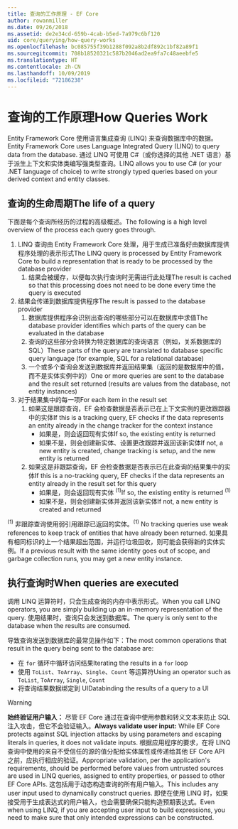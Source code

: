 ```yaml
---
title: 查询的工作原理 - EF Core
author: rowanmiller
ms.date: 09/26/2018
ms.assetid: de2e34cd-659b-4cab-b5ed-7a979c6bf120
uid: core/querying/how-query-works
ms.openlocfilehash: bc085755f39b1288f092a8b2df892c1bf82a89f1
ms.sourcegitcommit: 708b18520321c587b2046ad2ea9fa7c48aeebfe5
ms.translationtype: HT
ms.contentlocale: zh-CN
ms.lasthandoff: 10/09/2019
ms.locfileid: "72186238"
---
```

# <a name="how-queries-work"></a><span data-ttu-id="7a1e0-102">查询的工作原理</span><span class="sxs-lookup"><span data-stu-id="7a1e0-102">How Queries Work</span></span>

<span data-ttu-id="7a1e0-103">Entity Framework Core 使用语言集成查询 (LINQ) 来查询数据库中的数据。</span><span class="sxs-lookup"><span data-stu-id="7a1e0-103">Entity Framework Core uses Language Integrated Query (LINQ) to query data from the database.</span></span> <span data-ttu-id="7a1e0-104">通过 LINQ 可使用 C#（或你选择的其他 .NET 语言）基于派生上下文和实体类编写强类型查询。</span><span class="sxs-lookup"><span data-stu-id="7a1e0-104">LINQ allows you to use C# (or your .NET language of choice) to write strongly typed queries based on your derived context and entity classes.</span></span>

## <a name="the-life-of-a-query"></a><span data-ttu-id="7a1e0-105">查询的生命周期</span><span class="sxs-lookup"><span data-stu-id="7a1e0-105">The life of a query</span></span>

<span data-ttu-id="7a1e0-106">下面是每个查询所经历的过程的高级概述。</span><span class="sxs-lookup"><span data-stu-id="7a1e0-106">The following is a high level overview of the process each query goes through.</span></span>

1. <span data-ttu-id="7a1e0-107">LINQ 查询由 Entity Framework Core 处理，用于生成已准备好由数据库提供程序处理的表示形式</span><span class="sxs-lookup"><span data-stu-id="7a1e0-107">The LINQ query is processed by Entity Framework Core to build a representation that is ready to be processed by the database provider</span></span>
   1. <span data-ttu-id="7a1e0-108">结果会被缓存，以便每次执行查询时无需进行此处理</span><span class="sxs-lookup"><span data-stu-id="7a1e0-108">The result is cached so that this processing does not need to be done every time the query is executed</span></span>
2. <span data-ttu-id="7a1e0-109">结果会传递到数据库提供程序</span><span class="sxs-lookup"><span data-stu-id="7a1e0-109">The result is passed to the database provider</span></span>
   1. <span data-ttu-id="7a1e0-110">数据库提供程序会识别出查询的哪些部分可以在数据库中求值</span><span class="sxs-lookup"><span data-stu-id="7a1e0-110">The database provider identifies which parts of the query can be evaluated in the database</span></span>
   2. <span data-ttu-id="7a1e0-111">查询的这些部分会转换为特定数据库的查询语言（例如，关系数据库的 SQL）</span><span class="sxs-lookup"><span data-stu-id="7a1e0-111">These parts of the query are translated to database specific query language (for example, SQL for a relational database)</span></span>
   3. <span data-ttu-id="7a1e0-112">一个或多个查询会发送到数据库并返回结果集（返回的是数据库中的值，而不是实体实例中的）</span><span class="sxs-lookup"><span data-stu-id="7a1e0-112">One or more queries are sent to the database and the result set returned (results are values from the database, not entity instances)</span></span>
3. <span data-ttu-id="7a1e0-113">对于结果集中的每一项</span><span class="sxs-lookup"><span data-stu-id="7a1e0-113">For each item in the result set</span></span>
   1. <span data-ttu-id="7a1e0-114">如果这是跟踪查询，EF 会检查数据是否表示已在上下文实例的更改跟踪器中的实体</span><span class="sxs-lookup"><span data-stu-id="7a1e0-114">If this is a tracking query, EF checks if the data represents an entity already in the change tracker for the context instance</span></span>
      * <span data-ttu-id="7a1e0-115">如果是，则会返回现有实体</span><span class="sxs-lookup"><span data-stu-id="7a1e0-115">If so, the existing entity is returned</span></span>
      * <span data-ttu-id="7a1e0-116">如果不是，则会创建新实体、设置更改跟踪并返回该新实体</span><span class="sxs-lookup"><span data-stu-id="7a1e0-116">If not, a new entity is created, change tracking is setup, and the new entity is returned</span></span>
   2. <span data-ttu-id="7a1e0-117">如果这是非跟踪查询，EF 会检查数据是否表示已在此查询的结果集中的实体</span><span class="sxs-lookup"><span data-stu-id="7a1e0-117">If this is a no-tracking query, EF checks if the data represents an entity already in the result set for this query</span></span>
      * <span data-ttu-id="7a1e0-118">如果是，则会返回现有实体 <sup>(1)</sup></span><span class="sxs-lookup"><span data-stu-id="7a1e0-118">If so, the existing entity is returned <sup>(1)</sup></span></span>
      * <span data-ttu-id="7a1e0-119">如果不是，则会创建新实体并返回该新实体</span><span class="sxs-lookup"><span data-stu-id="7a1e0-119">If not, a new entity is created and returned</span></span>

<span data-ttu-id="7a1e0-120"><sup>(1)</sup> 非跟踪查询使用弱引用跟踪已返回的实体。</span><span class="sxs-lookup"><span data-stu-id="7a1e0-120"><sup>(1)</sup> No tracking queries use weak references to keep track of entities that have already been returned.</span></span> <span data-ttu-id="7a1e0-121">如果具有相同标识的上一个结果超出范围，并运行垃圾回收，则可能会获得新的实体实例。</span><span class="sxs-lookup"><span data-stu-id="7a1e0-121">If a previous result with the same identity goes out of scope, and garbage collection runs, you may get a new entity instance.</span></span>

## <a name="when-queries-are-executed"></a><span data-ttu-id="7a1e0-122">执行查询时</span><span class="sxs-lookup"><span data-stu-id="7a1e0-122">When queries are executed</span></span>

<span data-ttu-id="7a1e0-123">调用 LINQ 运算符时，只会生成查询的内存中表示形式。</span><span class="sxs-lookup"><span data-stu-id="7a1e0-123">When you call LINQ operators, you are simply building up an in-memory representation of the query.</span></span> <span data-ttu-id="7a1e0-124">使用结果时，查询只会发送到数据库。</span><span class="sxs-lookup"><span data-stu-id="7a1e0-124">The query is only sent to the database when the results are consumed.</span></span>

<span data-ttu-id="7a1e0-125">导致查询发送到数据库的最常见操作如下：</span><span class="sxs-lookup"><span data-stu-id="7a1e0-125">The most common operations that result in the query being sent to the database are:</span></span>
* <span data-ttu-id="7a1e0-126">在 `for` 循环中循环访问结果</span><span class="sxs-lookup"><span data-stu-id="7a1e0-126">Iterating the results in a `for` loop</span></span>
* <span data-ttu-id="7a1e0-127">使用 `ToList`、`ToArray`、`Single`、`Count` 等运算符</span><span class="sxs-lookup"><span data-stu-id="7a1e0-127">Using an operator such as `ToList`, `ToArray`, `Single`, `Count`</span></span>
* <span data-ttu-id="7a1e0-128">将查询结果数据绑定到 UI</span><span class="sxs-lookup"><span data-stu-id="7a1e0-128">Databinding the results of a query to a UI</span></span>

> [!WARNING]  
> <span data-ttu-id="7a1e0-129">**始终验证用户输入：** 尽管 EF Core 通过在查询中使用参数和转义文本来防止 SQL 注入攻击，但它不会验证输入。</span><span class="sxs-lookup"><span data-stu-id="7a1e0-129">**Always validate user input:** While EF Core protects against SQL injection attacks by using parameters and escaping literals in queries, it does not validate inputs.</span></span> <span data-ttu-id="7a1e0-130">根据应用程序的要求，在将 LINQ 查询中使用的来自不受信任的源的值分配给实体属性或传递给其他 EF Core API 之前，应执行相应的验证。</span><span class="sxs-lookup"><span data-stu-id="7a1e0-130">Appropriate validation, per the application's requirements, should be performed before values from untrusted sources are used in LINQ queries, assigned to entity properties, or passed to other EF Core APIs.</span></span> <span data-ttu-id="7a1e0-131">这包括用于动态构造查询的所有用户输入。</span><span class="sxs-lookup"><span data-stu-id="7a1e0-131">This includes any user input used to dynamically construct queries.</span></span> <span data-ttu-id="7a1e0-132">即使在使用 LINQ 时，如果接受用于生成表达式的用户输入，也会需要确保只能构造预期表达式。</span><span class="sxs-lookup"><span data-stu-id="7a1e0-132">Even when using LINQ, if you are accepting user input to build expressions, you need to make sure that only intended expressions can be constructed.</span></span>
